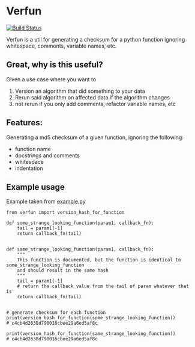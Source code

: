 # Verfun

[![Build Status](https://travis-ci.org/haakondr/verfun.svg?branch=master)](https://travis-ci.org/haakondr/verfun)

Verfun is a util for generating a checksum for a python function ignoring whitespace, comments, variable names, etc.

## Great, why is this useful?

Given a use case where you want to 

1. Version an algorithm that did something to your data
2. Rerun said algorithm on affected data if the algorithm changes
3. not rerun if you only add comments, refactor variable names, etc

## Features:

Generating a md5 checksum of a given function, ignoring the following:

- function name
- docstrings and comments
- whitespace
- indentation

## Example usage
Example taken from [example.py](example.py)

```
from verfun import version_hash_for_function

def some_strange_looking_function(param1, callback_fn):
    tail = param1[-1]
    return callback_fn(tail)


def same_strange_looking_function(param1, callback_fn):
    """
    This function is documented, but the function is identical to some_strange_looking_function
    and should result in the same hash
    """
    tail = param1[-1]
    # return the callback value from the tail of param whatever that is
    return callback_fn(tail)
   

# generate checksum for each function
print(version_hash_for_function(some_strange_looking_function))
# c4cb4d2638d790016cbee29a6ed5af8c

print(version_hash_for_function(same_strange_looking_function))
# c4cb4d2638d790016cbee29a6ed5af8c
```
